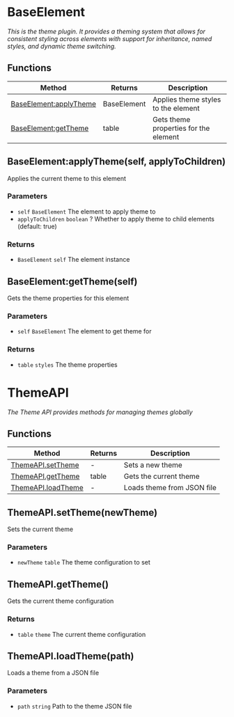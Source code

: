 # BaseElement
_This is the theme plugin. It provides a theming system that allows for consistent styling across elements_
_with support for inheritance, named styles, and dynamic theme switching._

## Functions

|Method|Returns|Description|
|---|---|---|
|[BaseElement:applyTheme](#baseelement-applytheme-self-applytochildren)|BaseElement|Applies theme styles to the element|
|[BaseElement:getTheme](#baseelement-gettheme-self)|table|Gets theme properties for the element|

## BaseElement:applyTheme(self, applyToChildren)

Applies the current theme to this element

### Parameters
* `self` `BaseElement` The element to apply theme to
* `applyToChildren` `boolean` ? Whether to apply theme to child elements (default: true)

### Returns
* `BaseElement` `self` The element instance

## BaseElement:getTheme(self)

Gets the theme properties for this element

### Parameters
* `self` `BaseElement` The element to get theme for

### Returns
* `table` `styles` The theme properties

# ThemeAPI
_The Theme API provides methods for managing themes globally_

## Functions

|Method|Returns|Description|
|---|---|---|
|[ThemeAPI.setTheme](#themeapi-settheme-newtheme)|-|Sets a new theme|
|[ThemeAPI.getTheme](#themeapi-gettheme)|table|Gets the current theme|
|[ThemeAPI.loadTheme](#themeapi-loadtheme-path)|-|Loads theme from JSON file|

## ThemeAPI.setTheme(newTheme)

Sets the current theme

### Parameters
* `newTheme` `table` The theme configuration to set

## ThemeAPI.getTheme()

Gets the current theme configuration

### Returns
* `table` `theme` The current theme configuration

## ThemeAPI.loadTheme(path)

Loads a theme from a JSON file

### Parameters
* `path` `string` Path to the theme JSON file
